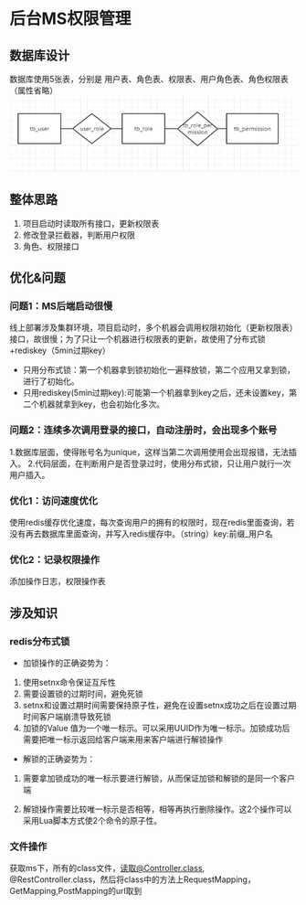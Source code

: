 # 后台MS权限管理
## 数据库设计
数据库使用5张表，分别是 用户表、角色表、权限表、用户角色表、角色权限表（属性省略）
![title](https://raw.githubusercontent.com/pallcard/noteImg/master/noteImg/2020/03/08/Popo%E6%88%AA%E5%9B%BE20203811956-1583668518708.png?token=AHBYBJ5HICBD3EV27RU7ZUS6MTOWK)

## 整体思路
1. 项目启动时读取所有接口，更新权限表
2. 修改登录拦截器，判断用户权限
3. 角色、权限接口

## 优化&问题
### 问题1：MS后端启动很慢

线上部署涉及集群环境，项目启动时，多个机器会调用权限初始化（更新权限表）接口，故很慢；为了只让一个机器进行权限表的更新，故使用了分布式锁+rediskey（5min过期key）
* 只用分布式锁：第一个机器拿到锁初始化一遍释放锁，第二个应用又拿到锁，进行了初始化。
* 只用rediskey(5min过期key):可能第一个机器拿到key之后，还未设置key，第二个机器就拿到key，也会初始化多次。

### 问题2：连续多次调用登录的接口，自动注册时，会出现多个账号
1.数据库层面，使得账号名为unique，这样当第二次调用使用会出现报错，无法插入。
2.代码层面，在判断用户是否登录过时，使用分布式锁，只让用户就行一次用户插入。

### 优化1：访问速度优化
使用redis缓存优化速度，每次查询用户的拥有的权限时，现在redis里面查询，若没有再去数据库里面查询，并写入redis缓存中。（string）key:前缀_用户名

### 优化2：记录权限操作
添加操作日志，权限操作表

## 涉及知识

### redis分布式锁

* 加锁操作的正确姿势为：

1. 使用setnx命令保证互斥性
2. 需要设置锁的过期时间，避免死锁
3. setnx和设置过期时间需要保持原子性，避免在设置setnx成功之后在设置过期时间客户端崩溃导致死锁
4. 加锁的Value 值为一个唯一标示。可以采用UUID作为唯一标示。加锁成功后需要把唯一标示返回给客户端来用来客户端进行解锁操作
* 解锁的正确姿势为：

1. 需要拿加锁成功的唯一标示要进行解锁，从而保证加锁和解锁的是同一个客户端

2. 解锁操作需要比较唯一标示是否相等，相等再执行删除操作。这2个操作可以采用Lua脚本方式使2个命令的原子性。

### 文件操作
获取ms下，所有的class文件，读取@Controller.class, @RestController.class，然后将class中的方法上RequestMapping，GetMapping,PostMapping的url取到

